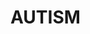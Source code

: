 # AUTISM

<!-- [wikipedia]() -->

<!-- https://en.wikipedia.org/wiki/Autism_spectrum -->
<!-- https://www.nhs.uk/conditions/autism/ -->